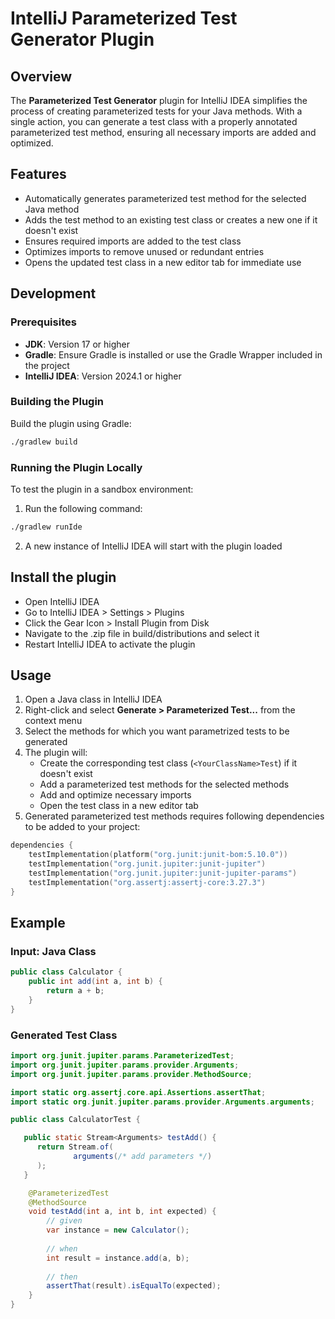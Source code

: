 # IntelliJ Parameterized Test Generator Plugin

## Overview
The **Parameterized Test Generator** plugin for IntelliJ IDEA simplifies the process of creating parameterized tests for your Java methods. With a single action, you can generate a test class with a properly annotated parameterized test method, ensuring all necessary imports are added and optimized.

## Features
- Automatically generates parameterized test method for the selected Java method
- Adds the test method to an existing test class or creates a new one if it doesn't exist
- Ensures required imports are added to the test class
- Optimizes imports to remove unused or redundant entries
- Opens the updated test class in a new editor tab for immediate use

## Development
### Prerequisites
- **JDK**: Version 17 or higher
- **Gradle**: Ensure Gradle is installed or use the Gradle Wrapper included in the project
- **IntelliJ IDEA**: Version 2024.1 or higher

### Building the Plugin
Build the plugin using Gradle:
```bash
./gradlew build
```

### Running the Plugin Locally
To test the plugin in a sandbox environment:
1. Run the following command:
```bash
./gradlew runIde
```
2. A new instance of IntelliJ IDEA will start with the plugin loaded

## Install the plugin
- Open IntelliJ IDEA
- Go to IntelliJ IDEA > Settings > Plugins
- Click the Gear Icon > Install Plugin from Disk
- Navigate to the .zip file in build/distributions and select it
- Restart IntelliJ IDEA to activate the plugin

## Usage
1. Open a Java class in IntelliJ IDEA
2. Right-click and select **Generate > Parameterized Test...** from the context menu
3. Select the methods for which you want parametrized tests to be generated
4. The plugin will:
    - Create the corresponding test class (`<YourClassName>Test`) if it doesn't exist
    - Add a parameterized test methods for the selected methods
    - Add and optimize necessary imports
    - Open the test class in a new editor tab
5. Generated parameterized test methods requires following dependencies to be added to your project:
```kotlin
dependencies {
    testImplementation(platform("org.junit:junit-bom:5.10.0"))
    testImplementation("org.junit.jupiter:junit-jupiter")
    testImplementation("org.junit.jupiter:junit-jupiter-params")
    testImplementation("org.assertj:assertj-core:3.27.3")
}
```

## Example

### Input: Java Class
```java
public class Calculator {
    public int add(int a, int b) {
        return a + b;
    }
}
```

### Generated Test Class
```java
import org.junit.jupiter.params.ParameterizedTest;
import org.junit.jupiter.params.provider.Arguments;
import org.junit.jupiter.params.provider.MethodSource;

import static org.assertj.core.api.Assertions.assertThat;
import static org.junit.jupiter.params.provider.Arguments.arguments;

public class CalculatorTest {

   public static Stream<Arguments> testAdd() {
      return Stream.of(
              arguments(/* add parameters */)
      );
   }

    @ParameterizedTest
    @MethodSource
    void testAdd(int a, int b, int expected) {
        // given
        var instance = new Calculator();
        
        // when
        int result = instance.add(a, b);
        
        // then
        assertThat(result).isEqualTo(expected);
    }
}
```